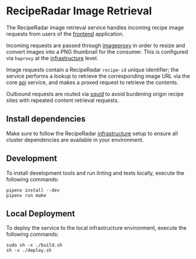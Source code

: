 # RecipeRadar Image Retrieval

The RecipeRadar image retrieval service handles incoming recipe image requests from users of the [frontend](https://www.github.com/openculinary/frontend) application.

Incoming requests are passed through [imageproxy](https://willnorris.com/go/imageproxy) in order to resize and convert images into a PNG thumbnail for the consumer.  This is configured via `haproxy` at the [infrastructure](https://www.github.com/openculinary/infrastructure) level.

Image requests contain a RecipeRadar `recipe-id` unique identifier; the service performs a lookup to retrieve the corresponding image URL via the core [api](https://www.github.com/openculinary/api) service, and makes a proxed request to retrieve the contents.

Outbound requests are routed via [squid](https://www.squid-cache.org) to avoid burdening origin recipe sites with repeated content retrieval requests.

## Install dependencies

Make sure to follow the RecipeRadar [infrastructure](https://www.github.com/openculinary/infrastructure) setup to ensure all cluster dependencies are available in your environment.

## Development

To install development tools and run linting and tests locally, execute the following commands:

```
pipenv install --dev
pipenv run make
```

## Local Deployment

To deploy the service to the local infrastructure environment, execute the following commands:

```
sudo sh -x ./build.sh
sh -x ./deploy.sh
```
